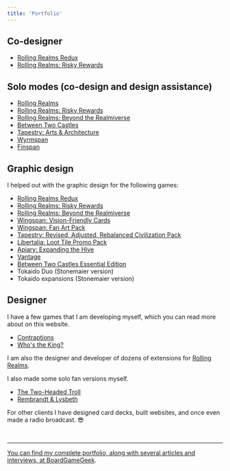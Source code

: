 ```yaml
---
title: 'Portfolio'
---
```


## Co-designer
* [Rolling Realms Redux](https://boardgamegeek.com/boardgame/393892/rolling-realms-redux)
* [Rolling Realms: Risky Rewards](https://boardgamegeek.com/boardgameexpansion/397214/rolling-realms-risky-rewards)

## Solo modes (co-design and design assistance)
* [Rolling Realms](https://boardgamegeek.com/boardgame/305682/rolling-realms)
* [Rolling Realms: Risky Rewards](https://boardgamegeek.com/boardgameexpansion/397214/rolling-realms-risky-rewards)
* [Rolling Realms: Beyond the Realmiverse](https://boardgamegeek.com/boardgameexpansion/388378/rolling-realms-beyond-the-realmiverse)
* [Between Two Castles](https://boardgamegeek.com/boardgameexpansion/336872/between-two-castles-of-mad-king-ludwig-secrets-and)
* [Tapestry: Arts & Architecture](https://boardgamegeek.com/boardgameexpansion/349998/tapestry-arts-and-architecture)
* [Wyrmspan](https://boardgamegeek.com/boardgame/410201/wyrmspan)
* [Finspan](https://boardgamegeek.com/boardgame/436126/finspan)

## Graphic design
I helped out with the graphic design for the following games:
* [Rolling Realms Redux](https://boardgamegeek.com/boardgame/393892/rolling-realms-redux)
* [Rolling Realms: Risky Rewards](https://boardgamegeek.com/boardgameexpansion/397214/rolling-realms-risky-rewards)
* [Rolling Realms: Beyond the Realmiverse](https://boardgamegeek.com/boardgameexpansion/388378/rolling-realms-beyond-the-realmiverse)
* [Wingspan: Vision-Friendly Cards](https://boardgamegeek.com/boardgameaccessory/393808/wingspan-vision-friendly-cards)
* [Wingspan: Fan Art Pack](https://boardgamegeek.com/boardgameaccessory/402724/wingspan-fan-art-pack)
* [Tapestry: Revised, Adjusted, Rebalanced Civilization Pack](https://boardgamegeek.com/boardgameexpansion/410207/tapestry-revised-adjusted-rebalanced-civilization)
* [Libertalia: Loot Tile Promo Pack](https://boardgamegeek.com/boardgameexpansion/420063/libertalia-winds-of-galecrest-loot-tile-promo-pack)
* [Apiary: Expanding the Hive](https://boardgamegeek.com/boardgameexpansion/427705/apiary-expanding-the-hive)
* [Vantage](https://boardgamegeek.com/boardgame/420033/vantage)
* [Between Two Castles Essential Edition](https://boardgamegeek.com/boardgame/437698/between-two-castles-essential-edition)
* Tokaido Duo (Stonemaier version)
* Tokaido expansions (Stonemaier version)

## Designer
I have a few games that I am developing myself, which you can read more about on this website.
* [Contraptions](/contraptions)
* [Who's the King?](/who-the-king)

I am also the designer and developer of dozens of extensions for [Rolling Realms](https://boardgamegeek.com/boardgame/305682/rolling-realms).

I also made some solo fan versions myself.
- [The Two-Headed Troll](https://boardgamegeek.com/thread/2719500/the-two-headed-troll-a-fan-made-solo-variant-for-i)
- [Rembrandt & Lysbeth](https://titeca.net/chartered/)


For other clients I have designed card decks, built websites, and once even made a radio broadcast. :sunglasses:

<br>

---
[You can find my complete portfolio, along with several articles and interviews, at BoardGameGeek](https://boardgamegeek.com/boardgamedesigner/136907/karel-titeca).